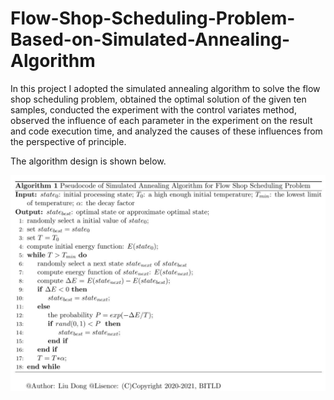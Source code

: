 # Flow-Shop-Scheduling-Problem-Based-on-Simulated-Annealing-Algorithm
In this project I adopted the simulated annealing algorithm to solve the flow shop scheduling problem, obtained  the optimal solution of the given ten samples, conducted the experiment with the control variates  method, observed the influence of each parameter in the experiment on the result and code execution time, and analyzed the causes of these influences from the perspective of principle.

The algorithm design is shown below.

![The algorithm implementation](https://github.com/NoakLiu/Flow-Shop-Scheduling-Problem-Based-on-Simulated-Annealing-Algorithm/blob/main/pseudo_alg.png)
